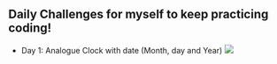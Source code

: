 ## Daily Challenges for myself to keep practicing coding!

- Day 1: Analogue Clock with date (Month, day and Year)
![](http://www.giphy.com/gifs/VRFEUpKY3Xsd3oh5QS)
